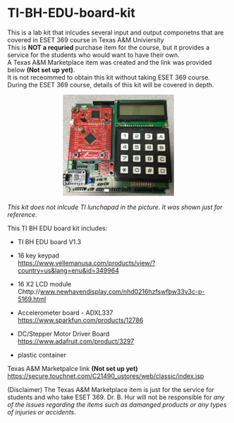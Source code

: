 # TI-BH-EDU-board-kit

This is a lab kit that inlcudes several input and output componetns that are covered in ESET 369 course in Texas A&M Univiersity <br />
This is __NOT a requried__ purchase item for the course, but it provides a service for the students who would want to have their own.  <br />
A Texas A&M Marketplace item was created and the link was provided below **(Not set up yet)**.  <br />
It is not receommed to obtain this kit without taking ESET 369 course. During the ESET 369 course, details of this kit will be covered in depth.<br />

<center><img src="./pic.jpg" width =50%></center>

*This kit does not inlcude TI lunchapad in the picture. It was shown just for reference.*
 <br />

This TI BH EDU board kit includes:

- TI BH EDU board V1.3<br />

- 16 key keypad<br />
https://www.vellemanusa.com/products/view/?country=us&lang=enu&id=349964

- 16 X2 LCD module<br />
Chttp://www.newhavendisplay.com/nhd0216hzfswfbw33v3c-p-5169.html

- Accelerometer board - ADXL337 <br />
https://www.sparkfun.com/products/12786

- DC/Stepper Motor Driver Board <br />
https://www.adafruit.com/product/3297

- plastic container<br />

Texas A&M Marketpalce link **(Not set up yet)** <br />
https://secure.touchnet.com/C21490_ustores/web/classic/index.jsp

(Disclaimer) The Texas A&M Marketplace item is just for the service for students and who take ESET 369. Dr. B. Hur will not be responsible for *any of the issues regarding the items such as damanged products or any types of injuries or accidents*.
